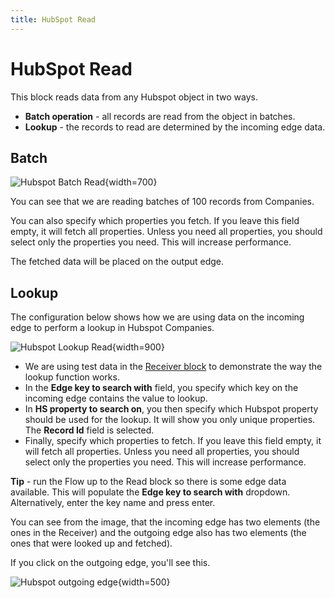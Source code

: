 ```yaml
---
title: HubSpot Read
---
```


# HubSpot Read

This block reads data from any Hubspot object in two ways.

- **Batch operation** - all records are read from the object in batches.
- **Lookup** - the records to read are determined by the incoming edge data.

## Batch

![Hubspot Batch Read](/img/flows/blocks/hubspot/hubspot-read-batch.png){width=700}

You can see that we are reading batches of 100 records from Companies.

You can also specify which properties you fetch. If you leave this field empty, it will fetch all properties. 
Unless you need all properties, you should select only the properties you need. This will increase performance.

The fetched data will be placed on the output edge.

## Lookup
The configuration below shows how we are using data on the incoming edge to perform a lookup in Hubspot Companies.

![Hubspot Lookup Read](/img/flows/blocks/hubspot/hubspot-read-lookup.png){width=900}

- We are using test data in the [Receiver block](Receiver.md) to demonstrate the way the lookup function works.
- In the **Edge key to search with** field, you specify which key on the incoming edge contains the value to lookup.
- In **HS property to search on**, you then specify which Hubspot property should be used for the lookup. It will show you only unique properties. The **Record Id** field is selected. 
- Finally, specify which properties to fetch. If you leave this field empty, it will fetch all properties.
  Unless you need all properties, you should select only the properties you need. This will increase performance.

**Tip** - run the Flow up to the Read block so there is some edge data available. 
This will populate the **Edge key to search with** dropdown. Alternatively, enter the key name and press enter.

You can see from the image, that the incoming edge has two elements (the ones in the Receiver) 
and the outgoing edge also has two elements (the ones that were looked up and fetched).

If you click on the outgoing edge, you'll see this.

![Hubspot outgoing edge](/img/flows/blocks/hubspot/hubspot-read-lookup-outgoing.png){width=500}
